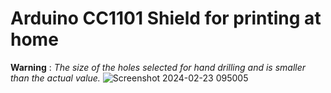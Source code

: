 # Arduino CC1101 Shield for printing at home
**Warning** : *The size of the holes selected for hand drilling and is smaller than the actual value.*
![Screenshot 2024-02-23 095005](https://github.com/ioelectro/arduino-cc1101-shield/assets/64005694/091589fb-2fae-41d3-8c9d-08dc13b0ea64)
